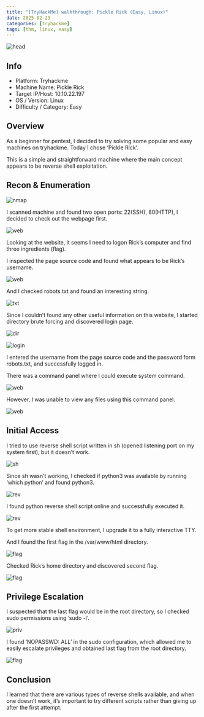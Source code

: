 ```yaml
---
title: "[TryHackMe] walkthrough: Pickle Rick (Easy, Linux)"
date: 2025-02-23
categories: [tryhackme]
tags: [thm, linux, easy]
---
```


![head](/assets/images/tryhackme/pickle_rick/스크린샷%202025-08-23%20오후%207.53.03.png)

## Info

- Platform: Tryhackme
- Machine Name: Pickle Rick
- Target IP/Host: 10.10.22.197
- OS / Version: Linux
- Difficulty / Category: Easy

## Overview

As a beginner for pentest, I decided to try solving some popular and easy machines on tryhackme. Today I chose ‘Pickle Rick’.

This is a simple and straightforward machine where the main concept appears to be reverse shell exploitation.

## Recon & Enumeration

![nmap](/assets/images/tryhackme/pickle_rick/스크린샷%202025-08-23%20오후%207.54.01.png)

I scanned machine and found two open ports: 22(SSH), 80(HTTP), I decided to check out the webpage first.

![web](/assets/images/tryhackme/pickle_rick/스크린샷%202025-08-23%20오후%207.54.30.png)

Looking at the website, it seems I need to logon Rick’s computer and find three ingredients (flag).

I inspected the page source code and found what appears to be Rick’s username.

![web](/assets/images/tryhackme/pickle_rick/스크린샷%202025-08-23%20오후%207.54.57.png)

And I checked robots.txt and found an interesting string.

![txt](/assets/images/tryhackme/pickle_rick/스크린샷%202025-08-23%20오후%207.55.41.png)

Since I couldn’t found any other useful information on this website, I started directory brute forcing and discovered login page.

![dir](/assets/images/tryhackme/pickle_rick/스크린샷%202025-08-23%20오후%207.56.17.png)

![login](/assets/images/tryhackme/pickle_rick/스크린샷%202025-08-23%20오후%207.56.47.png)

I entered the username from the page source code and the password form robots.txt, and successfully logged in.

There was a command panel where I could execute system command.

![web](/assets/images/tryhackme/pickle_rick/스크린샷%202025-08-23%20오후%207.57.18.png)

However, I was unable to view any files using this command panel.

![web](/assets/images/tryhackme/pickle_rick/스크린샷%202025-08-23%20오후%207.57.58.png)

## Initial Access

I tried to use reverse shell script written in sh (opened listening port on my system first), but it doesn’t work.

![sh](/assets/images/tryhackme/pickle_rick/스크린샷%202025-08-23%20오후%207.58.58.png)

Since sh wasn’t working, I checked if python3 was available by running ‘which python’ and found python3.

![rev](/assets/images/tryhackme/pickle_rick/스크린샷%202025-08-23%20오후%207.59.19.png)

I found python reverse shell script online and successfully executed it.

![rev](/assets/images/tryhackme/pickle_rick/스크린샷%202025-08-23%20오후%207.59.50.png)

To get more stable shell environment, I upgrade it to a fully interactive TTY.

And I found the first flag in the /var/www/html directory.

![flag](/assets/images/tryhackme/pickle_rick/스크린샷%202025-08-23%20오후%208.00.20.png)

Checked Rick’s home directory and discovered second flag.

![flag](/assets/images/tryhackme/pickle_rick/스크린샷%202025-08-23%20오후%208.00.57.png)

## Privilege Escalation

I suspected that the last flag would be in the root directory, so I checked sudo permissions using ‘sudo -l’.

![priv](/assets/images/tryhackme/pickle_rick/스크린샷%202025-08-23%20오후%208.01.34.png)

I found ‘NOPASSWD: ALL’ in the sudo configuration, which allowed me to easily escalate privileges and obtained last flag from the root directory.

![flag](/assets/images/tryhackme/pickle_rick/스크린샷%202025-08-23%20오후%208.01.59.png)

## Conclusion

I learned that there are various types of reverse shells available, and when one doesn’t work, it’s important to try different scripts rather than giving up after the first attempt.